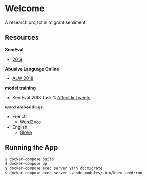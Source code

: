 # Welcome
 
A research project in migrant sentiment

## Resources

**SemEval**
- [2019](https://alt.qcri.org/semeval2019/index.php?id=tasks)

**Abusive Language Online** 
- [ALW 2018](https://sites.google.com/view/alw2018/resources?authuser=0)

**model training**
- SemEval 2018 Task 1: [Affect In Tweets](https://competitions.codalab.org/competitions/17751#learn_the_details-datasets)


**word embeddings**
- French 
    - [Word2Vec](https://nlp.stanford.edu/projects/glove/) 
- English
    - [GloVe](https://nlp.stanford.edu/projects/glove/)

## Running the App
```sh
$ docker-compose build
$ docker-compose up
$ docker-compose exec server yarn db:migrate
$ docker-compose exec server ./node_modules/.bin/knex seed:run
```